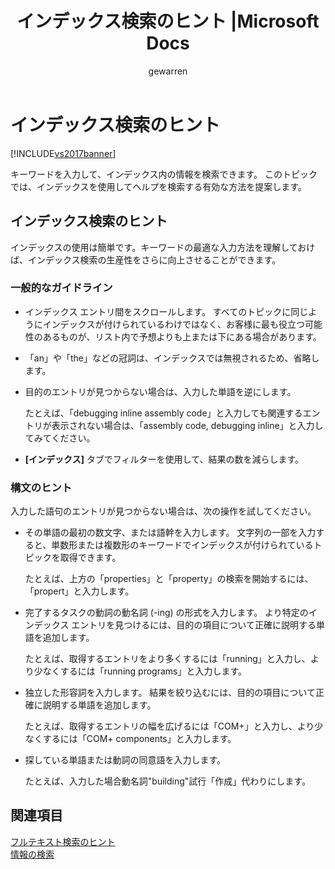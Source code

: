 ﻿---
title: インデックス検索のヒント |Microsoft Docs
ms.date: 11/15/2016
ms.prod: visual-studio-dev14
ms.technology: vs-ide-general
ms.topic: conceptual
f1_keywords:
- hv_index
helpviewer_keywords:
- index search tips [Help Viewer 2.0]
- Help Viewer 2.0, index search tips
ms.assetid: f9ffa8e9-3ece-419d-a465-f9c2c21fd4ba
caps.latest.revision: 8
author: gewarren
ms.author: gewarren
manager: jillfra
ms.openlocfilehash: 1072d38adac020a1b9976d17f98ddf8882d7cb22
ms.sourcegitcommit: 1fc6ee928733e61a1f42782f832ead9f7946d00c
ms.translationtype: MT
ms.contentlocale: ja-JP
ms.lasthandoff: 04/22/2019
ms.locfileid: "60044214"
---
# <a name="index-search-tips"></a>インデックス検索のヒント
[!INCLUDE[vs2017banner](../includes/vs2017banner.md)]

キーワードを入力して、インデックス内の情報を検索できます。 このトピックでは、インデックスを使用してヘルプを検索する有効な方法を提案します。  
  
## <a name="index-search-tips"></a>インデックス検索のヒント  
 インデックスの使用は簡単です。キーワードの最適な入力方法を理解しておけば、インデックス検索の生産性をさらに向上させることができます。  
  
### <a name="general-guidelines"></a>一般的なガイドライン  
  
- インデックス エントリ間をスクロールします。 すべてのトピックに同じようにインデックスが付けられているわけではなく、お客様に最も役立つ可能性のあるものが、リスト内で予想よりも上または下にある場合があります。  
  
- 「an」や「the」などの冠詞は、インデックスでは無視されるため、省略します。  
  
- 目的のエントリが見つからない場合は、入力した単語を逆にします。  
  
     たとえば、「debugging inline assembly code」と入力しても関連するエントリが表示されない場合は、「assembly code, debugging inline」と入力してみてください。  
  
- **[インデックス]** タブでフィルターを使用して、結果の数を減らします。  
  
### <a name="syntax-tips"></a>構文のヒント  
 入力した語句のエントリが見つからない場合は、次の操作を試してください。  
  
- その単語の最初の数文字、または語幹を入力します。 文字列の一部を入力すると、単数形または複数形のキーワードでインデックスが付けられているトピックを取得できます。  
  
     たとえば、上方の「properties」と「property」の検索を開始するには、「propert」と入力します。  
  
- 完了するタスクの動詞の動名詞 (-ing) の形式を入力します。 より特定のインデックス エントリを見つけるには、目的の項目について正確に説明する単語を追加します。  
  
     たとえば、取得するエントリをより多くするには「running」と入力し、より少なくするには「running programs」と入力します。  
  
- 独立した形容詞を入力します。 結果を絞り込むには、目的の項目について正確に説明する単語を追加します。  
  
     たとえば、取得するエントリの幅を広げるには「COM+」と入力し、より少なくするには「COM+ components」と入力します。  
  
- 探している単語または動詞の同意語を入力します。  
  
     たとえば、入力した場合動名詞"building"試行「作成」代わりにします。  
  
## <a name="see-also"></a>関連項目
 [フルテキスト検索のヒント](../ide/full-text-search-tips.md)   
 [情報の検索](../ide/locate-information.md)

